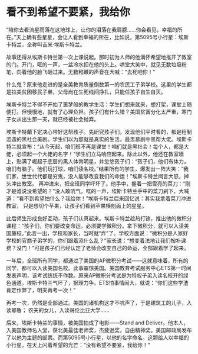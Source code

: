 # 看不到希望不要紧，我给你

“陪你去看流星雨落在这地球上，让你的泪落在我肩膀……你会看见，幸福的所在。”天上确有些星星，会让人看到幸福的所在，比如说，第5095号小行星：埃斯卡特兰，全称叫吉米·埃斯卡特兰。 

故事还得从埃斯卡特兰第一次上课说起。那时初为人师的他满怀希望地推开了教室的门。开门，哐的一声，一盆冷水扣在他的头上。哄堂大笑中，就见无数垃圾粉笔，向着他的脸飞砸过来。无数稚嫩的声音在大喊：“去死吧你！” 

什么鬼？原来他走进的是全美教育质量倒数第一的农民工子弟学校。这里的学生都是拉美贫困移民子弟，父母尚在生死线间挣扎，只能任孩子自生自灭。 

埃斯卡特兰不得不开始了噩梦般的教学生活：学生们想来就来，想打架，课堂上随便打。但慢慢地，就有了心理负担。孩子们有什么错？美国贫富分化太严重，寒门子女从出生那一天，就已经被社会抛弃。 

埃斯卡特蘭下定决心带好这帮孩子。先研究孩子们，发现他们平时看的，都是粗制滥造的黑社会美剧。学生们以为那就是真实的生活，最羡慕剧中黑帮大佬。埃斯卡特兰就宣布：“从今天起，咱们班不再是课堂！咱们就是黑社会！每个人，都是大佬，必须起一个大佬的名字！”学生们立马响应起来。除此以外，他还在教室墙上，贴满了崛起于底层的黑人体育明星，并忽悠孩子们：“孩子们，他们有体力，咱们有脑子。他们玩打球，咱们读名校。”结果所有的学生，爆发出一阵大笑：“我们家，世世代代都是穷鬼，没人能够改变我们的命运！”埃斯卡特兰闻言大怒，掉头冲出教室。 再冲进来，把全班同学吓坏了。他手中，握着一把雪亮的菜刀：“刚才是谁说没希望的？”没人敢吭气。哐的一声，埃斯卡特兰手中的菜刀剁下，大喊道：“看不到希望怕什么？我给你！”埃斯卡特兰后来回忆说：其实我拿着菜刀冲进教室， 只是想切个苹果，让孩子们看到苹果横剖面上的星星。 

此后师生形成良好互动，孩子们认真起来。埃斯卡特兰趁热打铁，推出他的微积分课程：“孩子们，你们要改变命运，必须要学微积分。拿下微积分，就可以入读美国藤校。”此言一出，学校和家长，当时就“炸”了。学校方面说：“微积分是人家好学校的官商子弟学的，你们跟着添什么乱？”家长说：“想变着法地让我们掏补课费？没门！”可是孩子们已经认定了老师会改变自己的命运，全部跟着学了起来。 

一年后，全班所有同学，都通过了美国的AP微积分考试——这就意味着，所有的同学，都可以入读美国名校。此事震惊美国。美国教育考试服务中心ETS第一时间发表声明，该考试统统不作数。原来AP微积分考试是为特权子弟入读名校开的绿色通道。埃斯卡特兰气坏了，据理力争。ETS怕事情闹大，就说：“你们这些学渣肯定作弊了，明天再考一次！” 

再考一次，仍然是全部通过。美国的诸机构这才不吭声了，于是建筑工的儿子，入读耶鲁； 农夫的女儿，入读哥伦比亚大学…… 

后来，埃斯卡特兰的事情，被美国拍成了电影——Stand and Deliver。他本人，入美国教师名人堂，获北美最佳老师奖，杰斐逊奖，自由精神奖。美国邮政局发布了以他为主题的邮票。而第5095号小行星，以他的名字命名。这颗给人以幸福的小行星，在天上闪着希望的光芒：“没有希望不要紧，我给你！”